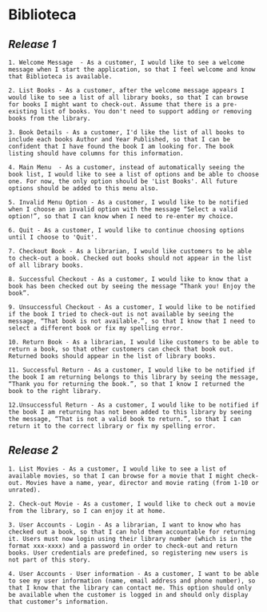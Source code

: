 # Biblioteca

## *Release 1*
  `1. Welcome Message  - As a customer, I would like to see a welcome message when I start the application, so that I feel welcome and know that Biblioteca is available.`
  
  `2. List Books - As a customer, after the welcome message appears I would like to see a list of all library books, so that I can browse for books I might want to check-out. Assume that there is a pre-existing list of books. You don't need to support adding or removing books from the library.`
  
  `3. Book Details - As a customer, I'd like the list of all books to include each books Author and Year Published, so that I can be confident that I have found the book I am looking for. The book listing should have columns for this information.`
  
  `4. Main Menu  - As a customer, instead of automatically seeing the book list, I would like to see a list of options and be able to choose one. For now, the only option should be 'List Books'. All future options should be added to this menu also.`
  
  `5. Invalid Menu Option - As a customer, I would like to be notified when I choose an invalid option with the message “Select a valid option!”, so that I can know when I need to re-enter my choice.`
  
  `6. Quit - As a customer, I would like to continue choosing options until I choose to 'Quit'.`
  
  `7. Checkout Book - As a librarian, I would like customers to be able to check-out a book. Checked out books should not appear in the list of all library books.`
  
  `8. Successful Checkout - As a customer, I would like to know that a book has been checked out by seeing the message “Thank you! Enjoy the book”.`
  
  `9. Unsuccessful Checkout - As a customer, I would like to be notified if the book I tried to check-out is not available by seeing the message, “That book is not available.”, so that I know that I need to select a different book or fix my spelling error.`
  
  `10. Return Book - As a librarian, I would like customers to be able to return a book, so that other customers can check that book out. Returned books should appear in the list of library books.`
  
  `11. Successful Return - As a customer, I would like to be notified if the book I am returning belongs to this library by seeing the message, “Thank you for returning the book.”, so that I know I returned the book to the right library.`
  
  `12.Unsuccessful Return - As a customer, I would like to be notified if the book I am returning has not been added to this library by seeing the message, “That is not a valid book to return.”, so that I can return it to the correct library or fix my spelling error.`
  
  
  ## *Release 2*
  
  `1. List Movies - As a customer, I would like to see a list of available movies, so that I can browse for a movie that I might check-out. Movies have a name, year, director and movie rating (from 1-10 or unrated).`

  `2. Check-out Movie - As a customer, I would like to check out a movie from the library, so I can enjoy it at home.`

  `3. User Accounts - Login - As a librarian, I want to know who has checked out a book, so that I can hold them accountable for returning it. Users must now login using their library number (which is in the format xxx-xxxx) and a password in order to check-out and return books. User credentials are predefined, so registering new users is not part of this story.`
  
  `4. User Accounts - User information - As a customer, I want to be able to see my user information (name, email address and phone number), so that I know that the library can contact me. This option should only be available when the customer is logged in and should only display that customer’s information.`
